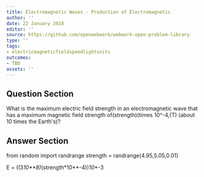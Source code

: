 ```yaml
---
title: Electromagnetic Waves - Production of Electromagnetic
author: ''
date: 22 January 2018
editor: ''
source: https://github.com/openwebwork/webwork-open-problem-library
type: ''
tags:
- electricmagneticfieldspeedlightunits
outcomes:
- TBD
assets: ''
---
```


## Question Section 

What is the maximum electric field strength in an electromagnetic wave that has a maximum magnetic field strength of(strength)(times 10^-4,(T) (about 10 times the Earth's)?



## Answer Section

from random import randrange
strength = randrange(4.95,5.05,0.01)

E = ((3*10**8)*(strength*10**-4))*10**-3